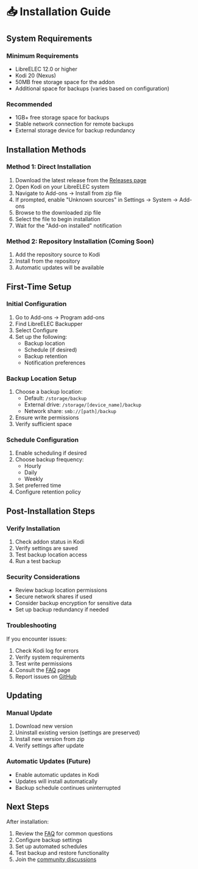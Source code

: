 # 📥 Installation Guide

## System Requirements

### Minimum Requirements
- LibreELEC 12.0 or higher
- Kodi 20 (Nexus)
- 50MB free storage space for the addon
- Additional space for backups (varies based on configuration)

### Recommended
- 1GB+ free storage space for backups
- Stable network connection for remote backups
- External storage device for backup redundancy

## Installation Methods

### Method 1: Direct Installation
1. Download the latest release from the [Releases page](https://github.com/Nigel1992/service.libreelec.backupper/releases)
2. Open Kodi on your LibreELEC system
3. Navigate to Add-ons → Install from zip file
4. If prompted, enable "Unknown sources" in Settings → System → Add-ons
5. Browse to the downloaded zip file
6. Select the file to begin installation
7. Wait for the "Add-on installed" notification

### Method 2: Repository Installation (Coming Soon)
1. Add the repository source to Kodi
2. Install from the repository
3. Automatic updates will be available

## First-Time Setup

### Initial Configuration
1. Go to Add-ons → Program add-ons
2. Find LibreELEC Backupper
3. Select Configure
4. Set up the following:
   - Backup location
   - Schedule (if desired)
   - Backup retention
   - Notification preferences

### Backup Location Setup
1. Choose a backup location:
   - Default: `/storage/backup`
   - External drive: `/storage/[device_name]/backup`
   - Network share: `smb://[path]/backup`
2. Ensure write permissions
3. Verify sufficient space

### Schedule Configuration
1. Enable scheduling if desired
2. Choose backup frequency:
   - Hourly
   - Daily
   - Weekly
3. Set preferred time
4. Configure retention policy

## Post-Installation Steps

### Verify Installation
1. Check addon status in Kodi
2. Verify settings are saved
3. Test backup location access
4. Run a test backup

### Security Considerations
- Review backup location permissions
- Secure network shares if used
- Consider backup encryption for sensitive data
- Set up backup redundancy if needed

### Troubleshooting
If you encounter issues:
1. Check Kodi log for errors
2. Verify system requirements
3. Test write permissions
4. Consult the [FAQ](FAQ) page
5. Report issues on [GitHub](https://github.com/Nigel1992/service.libreelec.backupper/issues)

## Updating

### Manual Update
1. Download new version
2. Uninstall existing version (settings are preserved)
3. Install new version from zip
4. Verify settings after update

### Automatic Updates (Future)
- Enable automatic updates in Kodi
- Updates will install automatically
- Backup schedule continues uninterrupted

## Next Steps

After installation:
1. Review the [FAQ](FAQ) for common questions
2. Configure backup settings
3. Set up automated schedules
4. Test backup and restore functionality
5. Join the [community discussions](https://github.com/Nigel1992/service.libreelec.backupper/discussions) 